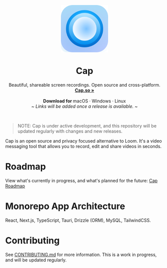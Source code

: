 <p align="center">
  <p align="center">
   <img width="150" height="150" src="/app-icon.png" alt="Logo">
  </p>
	<h1 align="center"><b>Cap</b></h1>
	<p align="center">
		Beautiful, shareable screen recordings. Open source and cross-platform.
    <br />
    <a href="https://cap.so"><strong>Cap.so »</strong></a>
    <br />
    <br />
    <b>Download for </b>
		macOS ·
		Windows ·
		Linux
    <br />
    <i>~ Links will be added once a release is available. ~</i>
  </p>
</p>
<br/>

> NOTE: Cap is under active development, and this repository will be updated regularly with changes and new releases.

Cap is an open source and privacy focused alternative to Loom. It's a video messaging tool that allows you to record, edit and share videos in seconds.

# Roadmap

View what's currently in progress, and what's planned for the future: [Cap Roadmap](https://capso.notion.site/7aac740edeee49b5a23be901a7cb734e)

# Monorepo App Architecture

React, Next.js, TypeScript, Tauri, Drizzle (ORM), MySQL, TailwindCSS.

# Contributing

See [CONTRIBUTING.md](CONTRIBUTING.md) for more information. This is a work in progress, and will be updated regularly.
